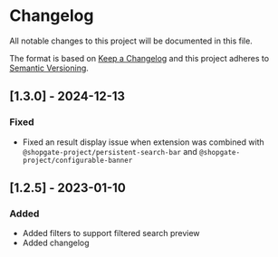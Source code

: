 # Changelog

All notable changes to this project will be documented in this file.

The format is based on [Keep a Changelog](http://keepachangelog.com/) and this project adheres to [Semantic Versioning](http://semver.org/).

## [1.3.0] - 2024-12-13
### Fixed
- Fixed an result display issue when extension was combined with `@shopgate-project/persistent-search-bar` and `@shopgate-project/configurable-banner`

## [1.2.5] - 2023-01-10
### Added
- Added filters to support filtered search preview
- Added changelog
